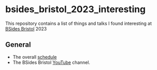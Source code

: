# bsides_bristol_2023_interesting

This repository contains a list of things and talks I found interesting at [BSides Bristol](https://www.bsidesbristol.org.uk/) 2023

## General

* The overall [schedule](https://pretalx.com/bsides-bristol-2023/schedule/)
* The BSides Bristol [YouTube](https://www.youtube.com/@bsidesbristol7347/videos) channel.
